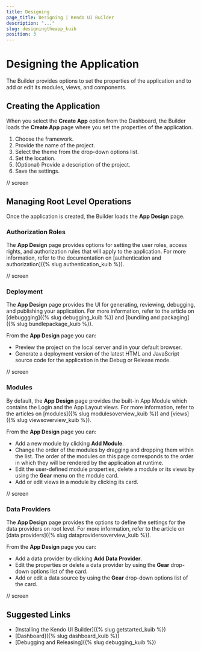 ```yaml
---
title: Designing
page_title: Designing | Kendo UI Builder
description: "..."
slug: designingtheapp_kuib
position: 3
---
```


# Designing the Application

The Builder provides options to set the properties of the application and to add or edit its modules, views, and components.  

## Creating the Application

When you select the **Create App** option from the Dashboard, the Builder loads the **Create App** page where you set the properties of the application.

1. Choose the framework.
1. Provide the name of the project.
1. Select the theme from the drop-down options list.
1. Set the location.
1. (Optional) Provide a description of the project.
1. Save the settings.

// screen  

## Managing Root Level Operations

Once the application is created, the Builder loads the **App Design** page.

### Authorization Roles

The **App Design** page provides options for setting the user roles, access rights, and authorization rules that will apply to the application. For more information, refer to the documentation on [authentication and authorization]({% slug authentication_kuib %}).

// screen

### Deployment

The **App Design** page provides the UI for generating, reviewing, debugging, and publishing your application. For more information, refer to the article on [debuggging]({% slug debugging_kuib %}) and [bundling and packaging]({% slug bundlepackage_kuib %}).

From the **App Design** page you can:

* Preview the project on the local server and in your default browser.
* Generate a deployment version of the latest HTML and JavaScript source code for the application in the Debug or Release mode.

// screen

### Modules

By default, the **App Design** page provides the built-in App Module which contains the Login and the App Layout views. For more information, refer to the articles on [modules]({% slug modulesoverview_kuib %}) and [views]({% slug viewsoverview_kuib %}).

From the **App Design** page you can:

* Add a new module by clicking **Add Module**.
* Change the order of the modules by dragging and dropping them within the list. The order of the modules on this page corresponds to the order in which they will be rendered by the application at runtime.
* Edit the user-defined module properties, delete a module or its views by using the **Gear** menu on the module card.
* Add or edit views in a module by clicking its card.

// screen

### Data Providers

The **App Design** page provides the options to define the settings for the data providers on root level. For more information, refer to the article on [data providers]({% slug dataprovidersoverview_kuib %}).

From the **App Design** page you can:

* Add a data provider by clicking **Add Data Provider**.
* Edit the properties or delete a data provider by using the **Gear** drop-down options list of the card.
* Add or edit a data source by using the **Gear** drop-down options list of the card.

// screen

## Suggested Links

* [Installing the Kendo UI Builder]({% slug getstarted_kuib %})
* [Dashboard]({% slug dashboard_kuib %})
* [Debugging and Releasing]({% slug debugging_kuib %})
